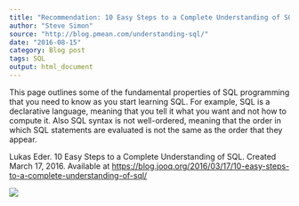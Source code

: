 ```yaml
---
title: "Recommendation: 10 Easy Steps to a Complete Understanding of SQL"
author: "Steve Simon"
source: "http://blog.pmean.com/understanding-sql/"
date: "2016-08-15"
category: Blog post
tags: SQL
output: html_document
---
```


This page outlines some of the fundamental properties of SQL programming
that you need to know as you start learning SQL. For example, SQL is a
declarative language, meaning that you tell it what you want and not how
to compute it. Also SQL syntax is not well-ordered, meaning that the
order in which SQL statements are evaluated is not the same as the order
that they appear.

<!---More--->

Lukas Eder. 10 Easy Steps to a Complete Understanding of SQL. Created
March 17, 2016. Available at
<https://blog.jooq.org/2016/03/17/10-easy-steps-to-a-complete-understanding-of-sql/>

![](../../../web/images/understanding-sql01.png)




